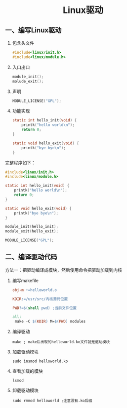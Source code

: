 <h1><center>Linux驱动</center></h1>

## 一、编写Linux驱动

1. 包含头文件

   ```C
   #include<linux/init.h>
   #include<linux/module.h>
   ```

2. 入口出口

   ```C
   module_init();
   molude_exit();
   ```

3. 声明

   ```C
   MODULE_LICENSE("GPL");
   ```

4. 功能实现

   ```C
   static int hello_init(void) {
       printk("hello world\n");
       return 0;
   }
   
   static void hello_exit(void) {
       printk("bye bye\n");
   }
   ```



完整程序如下：

```C
#include<linux/init.h>
#include<linux/module.h>

static int hello_init(void) {
    printk("hello world\n");
    return 0;
}

static void hello_exit(void) {
    printk("bye bye\n");
}

module_init(hello_init);
module_exit(hello_exit);

MODULE_LICENSE("GPL");
```



## 二、编译驱动代码

<p>方法一：把驱动编译成模块，然后使用命令把驱动加载到内核</p>

1. 编写makefile

   ```makefile
   obj-m +=helloworld.o
   
   KDIR:=/usr/src/内核源码位置
   
   PWD?=$(shell pwd) ;当前文件位置
   
   all:
   	make -C $(KDIR) M=$(PWD) modules
   ```

2. 编译驱动

   ```shell
   make ; make后出现的helloworld.ko文件就是驱动模块
   ```

3. 加载驱动模块

   ```shell
   sudo insmod helloworld.ko
   ```

4. 查看加载的模块

   ```shell
   lsmod
   ```

5. 卸载驱动模块

   ```shell
   sudo rmmod helloworld ;注意没有.ko后缀
   ```

   